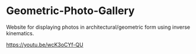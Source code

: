 # Geometric-Photo-Gallery
Website for displaying photos in architectural/geometric form using inverse kinematics.

https://youtu.be/wcK3oCYf-QU
